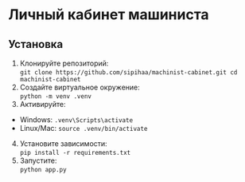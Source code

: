 # Личный кабинет машиниста

## Установка
1. Клонируйте репозиторий: \
`
git clone https://github.com/sipihaa/machinist-cabinet.git
cd machinist-cabinet
`
3. Создайте виртуальное окружение: \
`python -m venv .venv`
4. Активируйте:
- Windows: `.venv\Scripts\activate`
- Linux/Mac: `source .venv/bin/activate`
4. Установите зависимости: \
`pip install -r requirements.txt`
5. Запустите: \
`python app.py`
